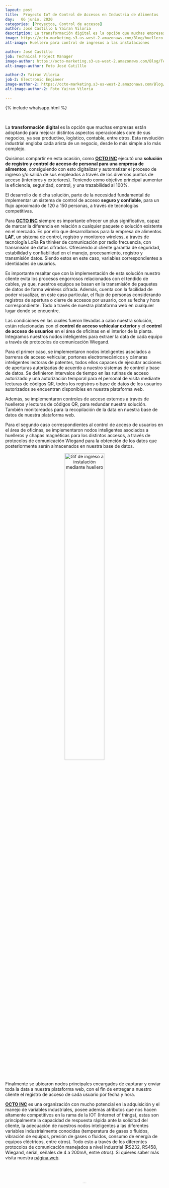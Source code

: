 ```yaml
---
layout: post
title:  Proyecto IoT de Control de Accesos en Industria de Alimentos
day:   06 junio, 2020
categories: [Proyectos, Control de accesos]
author: José Castillo & Yairan Viloria
description: La transformación digital es la opción que muchas empresas están adoptando para mejorar distintos aspectos operacionales core de sus negocios, ya sea productivo, logístico, contable, entre otros. Esta revolución industrial engloba cada arista de un negocio, desde lo más simple a lo más complejo. ...
image: https://octo-marketing.s3-us-west-2.amazonaws.com/Blog/huellero.jpg
alt-image: Huellero para control de ingresos a las instalaciones

author: José Castillo
job: Technical Project Manager
image-author: https://octo-marketing.s3-us-west-2.amazonaws.com/Blog/Team/Jose.jpg
alt-image-author: Foto José Catilllo

author-2: Yairan Viloria
job-2: Electronic Engineer
image-author-2: https://octo-marketing.s3-us-west-2.amazonaws.com/Blog/Team/Yairan.jpg
alt-image-author-2: Foto Yairan Viloria

---
```

{% include whatsapp.html %}

<div class="row post-text">
    <div class="col-md-2"></div>
    <div class="col-md-7">
    <br>

 <p>La <b>transformación digital</b> es la opción que muchas empresas están adoptando para mejorar distintos aspectos operacionales core de sus negocios, ya sea productivo, logístico, contable, entre otros. Esta revolución industrial engloba cada arista de un negocio, desde lo más simple a lo más complejo. </p>

<p>Quisimos compartir en esta ocasión, como <a href="https://octo.is/" target="_blank" rel="noopener"><b>OCTO INC</b></a> ejecutó una <b>solución de registro y control de acceso de personal para una empresa de alimentos</b>, consiguiendo con esto digitalizar y automatizar el proceso de ingreso y/o salida de sus empleados a través de los diversos puntos de acceso (interiores y exteriores). Teniendo como objetivo principal aumentar la eficiencia, seguridad, control, y una trazabilidad al 100%.</p>

<p>El desarrollo de dicha solución, parte de la necesidad fundamental de implementar un sistema de control de acceso <b>seguro y confiable</b>, para un flujo aproximado de 120 a 150 personas, a través de tecnologías competitivas.<p>

<p>Para <a href="https://octo.is/" target="_blank" rel="noopener"><b>OCTO INC</b></a> siempre es importante ofrecer un plus significativo, capaz de marcar la diferencia en relación a cualquier paquete o solución existente en el mercado. Es por ello que desarrollamos para la empresa de alimentos <a href="https://rgm.cl/corporativo/proyectos/laf-horno-industrial-pan/" target="_blank" rel="noopener"><b>LAF</b></a>, un sistema de  control, registro y monitoreo wireless, a través de tecnología LoRa Ra thinker de comunicación por radio frecuencia, con transmisión de datos cifrados. Ofreciendo al cliente garantía de seguridad, estabilidad y confiabilidad en el manejo, procesamiento, registro y transmisión datos. Siendo estos en este caso, variables correspondientes a identidades de usuarios.</p>

<p>Es importante resaltar que con la implementación de esta solución nuestro cliente evita los procesos engorrosos relacionados con el tendido de cables, ya que, nuestros equipos se basan en la transmisión de paquetes de datos de forma wireless cifrada. Además, cuenta con la facilidad de poder visualizar, en este caso particular, el flujo de personas considerando registros de apertura o cierre de accesos por usuario, con su fecha y hora correspondiente. Todo a través de nuestra plataforma web en cualquier lugar donde se encuentre.</p>

<p>Las condiciones en las cuales fueron llevadas a cabo nuestra solución, están relacionadas con el <B>control de acceso vehicular exterior</B> y el <B>control de acceso de usuarios</b> en el área de oficinas en el interior de la planta. Integramos nuestros nodos inteligentes para extraer la data de cada equipo a través de <a hreff="http://www.todopic.com.ar/foros/index.php?topic=19685.0" target="_blank" rel="noopener">protocolos de comunicación Wiegand</a>. <p>

<p>Para el primer caso, se implementaron nodos inteligentes asociados a barreras de acceso vehicular, portones electromecánicos y cámaras inteligentes lectoras de patentes, todos ellos capaces de ejecutar acciones de aperturas autorizadas de acuerdo a nuestro sistemas de control y base de datos. Se definieron intervalos de tiempo en las rutinas de acceso autorizado y una autorización temporal para el personal de visita mediante lecturas de códigos QR, todos los registros o base de datos de los usuarios autorizados  se encuentran disponibles en  nuestra plataforma web.</p>

<p>Además, se implementaron controles de acceso externos a través de huelleros y lecturas de códigos QR, para redundar nuestra solución. También monitoreados para la recopilación de la data en nuestra base de datos de nuestra plataforma web.</p>

<p>Para el segundo caso correspondientes al control de acceso de usuarios en el área de oficinas, se implementaron nodos inteligentes asociados a huelleros y chapas magnéticas para los distintos accesos, a través de protocolos de comunicación Wiegand para la obtención de los datos que posteriormente serán almacenados en nuestra base de datos.</p>

<p style="text-align:center;"><img src="https://octo-marketing.s3-us-west-2.amazonaws.com/Blog/huellero.gif" width="50%" height="auto" center alt="Gif de ingreso a instalación mediante huellero"></p><br>

<p>Finalmente se ubicaron nodos principales encargados de capturar y enviar toda la data a nuestra  plataforma web, con el fin de entregar a nuestro cliente el registro de acceso de cada usuario por fecha y hora.</p>

<p><a href="https://octo.is/" target="_blank" rel="noopener"><b>OCTO INC</b></a>  es una organización con mucho potencial en la adquisición y el manejo de variables industriales, posee además atributos que nos hacen altamente competitivos en la rama de la IOT (Internet of things), estas son principalmente la capacidad de respuesta rápida ante la solicitud del cliente, la adecuación de nuestros nodos inteligentes a las diferentes variables industrialmente conocidas (temperatura de gases o fluidos, vibración de equipos, presión de gases o fluidos, consumo de energía de equipos eléctricos, entre otros). Todo esto a través de los diferentes protocolos de comunicación manejados a nivel industrial (RS232, RS458, Wiegand, serial, señales de 4 a 200mA, entre otros). Si quieres saber más visita nuestra <a href="https://octopull.cl/" target="_blank" rel="noopener">página web</a>.</p>  

<br>

<div class="row" style="margin-bottom:80px;margin-top:40px;font-size:15px;">
<div class="col-md-2">
    <img style="border-radius:50%;" src="{{page.image-author}}" width="110%" height="auto" alt="{{page.image-author}}">
</div>
<div class="col-md-4" style="margin-top: 30px;">
    <p><b style="font-size:20px">{{page.author}}</b>
    <br>{{page.job}}</p>
</div>
<div class="col-md-2">
    <img style="border-radius:50%;" src="{{page.image-author-2}}" width="110%" height="auto" alt="{{page.image-author-2}}">
</div>
<div class="col-md-4" style="margin-top: 30px;">
    <p><b style="font-size:20px">{{page.author-2}}</b>
    <br>{{page.job}}</p>
</div>
</div>

{% include calltoaction.html %}

{% include footer.html %}
<div class="col-md-3">
</div>
